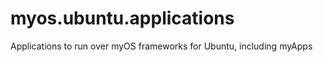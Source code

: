 myos.ubuntu.applications
========================

Applications to run over myOS frameworks for Ubuntu, including myApps
